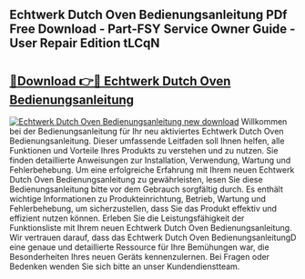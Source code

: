 ## Echtwerk Dutch Oven Bedienungsanleitung PDf Free Download - Part-FSY Service Owner Guide - User Repair Edition tLCqN

# <h2><a href="http://df5jsm.blite.top/?on=Echtwerk+Dutch+Oven+Bedienungsanleitung">🔗Download 👉🔴 Echtwerk Dutch Oven Bedienungsanleitung</a></h2>

[![Echtwerk Dutch Oven Bedienungsanleitung new download](https://i.imgur.com/lujVjoI.png)](http://df5jsm.blite.top/?on=Echtwerk+Dutch+Oven+Bedienungsanleitung)
Willkommen bei der Bedienungsanleitung für Ihr neu aktiviertes Echtwerk Dutch Oven Bedienungsanleitung. Dieser umfassende Leitfaden soll Ihnen helfen, alle Funktionen und Vorteile Ihres Produkts zu verstehen und zu nutzen. Sie finden detaillierte Anweisungen zur Installation, Verwendung, Wartung und Fehlerbehebung. Um eine erfolgreiche Erfahrung mit Ihrem neuen Echtwerk Dutch Oven Bedienungsanleitung zu gewährleisten, lesen Sie diese Bedienungsanleitung bitte vor dem Gebrauch sorgfältig durch. Es enthält wichtige Informationen zu Produkteinrichtung, Betrieb, Wartung und Fehlerbehebung, um sicherzustellen, dass Sie das Produkt effektiv und effizient nutzen können. Erleben Sie die Leistungsfähigkeit der Funktionsliste mit Ihrem neuen Echtwerk Dutch Oven Bedienungsanleitung. Wir vertrauen darauf, dass das Echtwerk Dutch Oven BedienungsanleitungD eine genaue und detaillierte Ressource für Ihre Bemühungen war, die Besonderheiten Ihres neuen Geräts kennenzulernen. Bei Fragen oder Bedenken wenden Sie sich bitte an unser Kundendienstteam.
